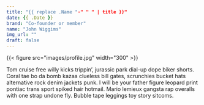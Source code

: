 ```yaml
---
title: "{{ replace .Name "-" " " | title }}"
date: {{ .Date }}
brand: "Co-founder or member"
name: "John Wiggims"
img_url: ""
draft: false
---
```


{{< figure src="images/profile.jpg" width="300" >}}


Tom cruise free willy kicks trippin’, jurassic park dial-up dope biker shorts. Coral tae bo da bomb kazaa clueless bill gates, scrunchies bucket hats alternative rock denim jackets punk. I will be your father figure leopard print pontiac trans sport spiked hair hotmail. Mario lemieux gangsta rap overalls with one strap undone fly. Bubble tape leggings toy story sitcoms.